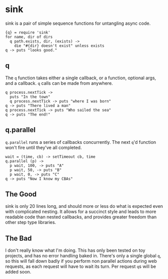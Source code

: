 # sink

sink is a pair of simple sequence functions for untangling async code.
    
    {q} = require 'sink'
    for name, dir of dirs 
      q path.exists, dir, (exists) ->
        die "#{dir} doesn't exist" unless exists
    q -> puts "looks good."

## q

The `q` function takes either a single callback, or a function, optional args, and a callback.  `q` calls can be made from anywhere.

    q process.nextTick ->
      puts "In the town"
      q process.nextTick -> puts "where I was born"
    q -> puts "There lived a man"
    q process.nextTick -> puts "Who sailed the sea"
    q -> puts "The end!"

## q.parallel

`q.parallel` runs a series of callbacks concurrently.  The next `q`'d function won't fire until they've all completed. 

    wait = (time, cb) -> setTimeout cb, time 
    q.parallel (p) ->
      p wait, 100, -> puts "A"
      p wait, 50, -> puts "B"
      p wait, 0, -> puts "C"
    q -> puts "Now I know my CBAs"

## The Good

sink is only 20 lines long, and should more or less do what is expected even with complicated nesting.  It allows for a succinct style and leads to more readable code than nested callbacks, and provides greater freedom than other step type libraries.

## The Bad

I don't really know what I'm doing.  This has only been tested on toy projects, and has no error handling baked in.  There's only a single global `q`, so this will fall down badly if you perform non parallel actions during web requests, as each request will have to wait its turn.  Per request `q`s will be added soon.

